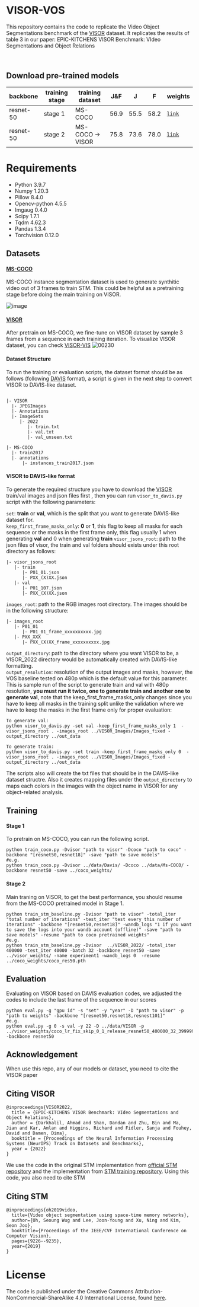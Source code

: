 # VISOR-VOS

This repository contains the code to replicate the Video Object Segmentations benchmark of the [VISOR](https://epic-kitchens.github.io/VISOR/) dataset. It replicates the results of table 3 in our paper: EPIC-KITCHENS VISOR Benchmark: VIdeo Segmentations and Object Relations

<br>

## Download pre-trained models

| backbone |  training stage | training dataset | J&F | J |  F  | weights |
| ------------- | ------------- | ------------- | ------------- | ------------- | ------------- | ------------- |
| resnet-50 |  stage 1 | MS-COCO | 56.9 | 55.5 | 58.2 | [`link`](https://www.dropbox.com/s/bsy577kflurboav/coco_res50.pth?dl=0) |
| resnet-50 | stage 2 | MS-COCO -> VISOR | 75.8 | 73.6 | 78.0 | [`link`](https://www.dropbox.com/s/6vkkr6vbx7ybku3/coco_lr_fix_skip_0_1_release_resnet50_400000_32_399999.pth?dl=0) |


# Requirements
- Python 3.9.7
- Numpy 1.20.3
- Pillow 8.4.0
- Opencv-python 4.5.5
- Imgaug 0.4.0
- Scipy 1.7.1
- Tqdm 4.62.3
- Pandas 1.3.4
- Torchvision 0.12.0

## Datasets

#### [MS-COCO](https://cocodataset.org/#home)
MS-COCO instance segmentation dataset is used to generate synthitic video out of 3 frames to train STM. This could be helpful as a pretraining stage before doing the main training on VISOR. <br>

![image](https://user-images.githubusercontent.com/19390123/115352832-62fb7d00-a1ea-11eb-9fbe-1f84bf74905d.png)


#### [VISOR](https://epic-kitchens.github.io/VISOR/)
After pretrain on MS-COCO, we fine-tune on VISOR dataset by sample 3 frames from a sequence in each training iteration. To visualize VISOR dataset, you can check [VISOR-VIS](https://github.com/epic-kitchens/VISOR-VIS)
![00230](https://user-images.githubusercontent.com/24276671/192192037-bec3f981-0cc5-405d-85bc-610e883d0466.jpg)


#### Dataset Structure
To run the training or evaluation scripts, the dataset format should be as follows (following [DAVIS](https://davischallenge.org/) format), a script is given in the next step to convert VISOR to DAVIS-like dataset.
```

|- VISOR
  |- JPEGImages
  |- Annotations
  |- ImageSets
     |- 2022
        |- train.txt
        |- val.txt
        |- val_unseen.txt

|- MS-COCO
  |- train2017
  |- annotations
      |- instances_train2017.json
```

#### VISOR to DAVIS-like format
To generate the required structure you have to download the [VISOR](https://epic-kitchens.github.io/VISOR/) train/val images and json files first , then you can run ```visor_to_davis.py``` script with the following parameters:

`set`: **train** or **val**, which is the split that you want to generate DAVIS-like dataset for. <br>
`keep_first_frame_masks_only`: **0** or **1**, this flag to keep all masks for each sequence or the masks in the first frame only, this flag usually 1 when generating  **val** and 0 when generating **train**
`visor_jsons_root`: path to the json files of visor, the train and val folders should exists under this root directory as follows: 
```
|- visor_jsons_root
   |- train
      |- P01_01.json
      |- PXX_(X)XX.json
   |- val
      |- P01_107.json
      |- PXX_(X)XX.json
```
`images_root`: path to the RGB images root directory. The images should be in the following structure: 
```
|- images_root
   |- P01_01
      |- P01_01_frame_xxxxxxxxxx.jpg
   |- PXX_XXX
      |- PXX_(X)XX_frame_xxxxxxxxxx.jpg
```
`output_directory`: path to the directory where you want VISOR to be, a VISOR_2022 directory would be automatically created with DAVIS-like formatting. <br>
`output_resolution`: resolution of the output images and masks, however, the VOS baseline tested on 480p which is the default value for this parameter.
<br>
This is sample run of the script to generate train and val with 480p resolution, **you must run it twice, one to generate train and another one to generate val**, note that the keep_first_frame_masks_only changes since you have to keep all masks in the training split unlike the validation where we have to keep the masks in the first frame only for proper evaluation:
```
To generate val:
python visor_to_davis.py -set val -keep_first_frame_masks_only 1  -visor_jsons_root . -images_root ../VISOR_Images/Images_fixed -output_directory ../out_data

To generate train:
python visor_to_davis.py -set train -keep_first_frame_masks_only 0  -visor_jsons_root . -images_root ../VISOR_Images/Images_fixed -output_directory ../out_data
```

The scripts also will create the txt files that should be in the DAVIS-like dataset structre. Also it creates mapping files under the `output_directory` to maps each colors in the images with the object name in VISOR for any object-related analysis.
## Training

#### Stage 1
To pretrain on MS-COCO, you can run the following script.
```
python train_coco.py -Dvisor "path to visor" -Dcoco "path to coco" -backbone "[resnet50,resnet18]" -save "path to save models"
#e.g.
python train_coco.py -Dvisor ../data/Davis/ -Dcoco ../data/Ms-COCO/ -backbone resnet50 -save ../coco_weights/
```

#### Stage 2
Main traning on VISOR, to get the best performance, you should resume from the MS-COCO pretrained model in Stage 1.
```
python train_stm_baseline.py -Dvisor "path to visor" -total_iter "total number of iterations" -test_iter "test every this number of iterations" -backbone "[resnet50,resnet18]" -wandb_logs "1 if you want to save the logs into your wandb account (offline)" -save "path to save models" -resume "path to coco pretrained weights"
#e.g. 
python train_stm_baseline.py -Dvisor  ../VISOR_2022/ -total_iter 400000 -test_iter 40000 -batch 32 -backbone resnet50 -save ../visor_weights/ -name experiment1 -wandb_logs 0  -resume ../coco_weights/coco_res50.pth
```

## Evaluation
Evaluating on VISOR based on DAVIS evaluation codes, we adjusted the codes to include the last frame of the sequence in our scores 
```
python eval.py -g "gpu id" -s "set" -y "year" -D "path to visor" -p "path to weights" -backbone "[resnet50,resnet18,resnest101]"
#e.g.
python eval.py -g 0 -s val -y 22 -D ../data/VISOR -p ../visor_weights/coco_lr_fix_skip_0_1_release_resnet50_400000_32_399999.pth -backbone resnet50
```

## Acknowledgement

When use this repo, any of our models or dataset, you need to cite the VISOR paper

## Citing VISOR
```
@inproceedings{VISOR2022,
  title = {EPIC-KITCHENS VISOR Benchmark: VIdeo Segmentations and Object Relations},
  author = {Darkhalil, Ahmad and Shan, Dandan and Zhu, Bin and Ma, Jian and Kar, Amlan and Higgins, Richard and Fidler, Sanja and Fouhey, David and Damen, Dima},
  booktitle = {Proceedings of the Neural Information Processing Systems (NeurIPS) Track on Datasets and Benchmarks},
  year = {2022}
}
```

We use the code in the original STM implementation from [official STM repository](https://github.com/seoungwugoh/STM) and the implementation from [STM training repository](https://github.com/haochenheheda/Training-Code-of-STM). Using this code, you also need to cite STM

## Citing STM
```
@inproceedings{oh2019video,
  title={Video object segmentation using space-time memory networks},
  author={Oh, Seoung Wug and Lee, Joon-Young and Xu, Ning and Kim, Seon Joo},
  booktitle={Proceedings of the IEEE/CVF International Conference on Computer Vision},
  pages={9226--9235},
  year={2019}
}
```

# License

The code is published under the Creative Commons Attribution-NonCommercial-ShareAlike 4.0 International License, found [here](https://creativecommons.org/licenses/by-nc-sa/4.0/).
